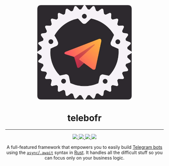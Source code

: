 
<div align="center">
  <img src="ICON.png" width="300"/>
  <h1>telebofr</h1>
  <hr>
  
  <a href="https://docs.rs/telebofr/">
    <img src="https://img.shields.io/badge/docs.rs-link-blue.svg">
  </a>
  <a href="https://travis-ci.com/telebofr/telebofr">
    <img src="https://travis-ci.com/telebofr/telebofr.svg?branch=dev" />
  </a>
  <a href="LICENSE">
    <img src="https://img.shields.io/badge/license-MIT-blue.svg">
  </a>
  <a href="https://crates.io/crates/telebofr">
    <img src="https://img.shields.io/badge/crates.io-v0.1.0-orange.svg">
  </a>
  
  A full-featured framework that empowers you to easily build [Telegram bots](https://telegram.org/blog/bot-revolution) using the [`async`/`.await`](https://rust-lang.github.io/async-book/01_getting_started/01_chapter.html) syntax in [Rust](https://www.rust-lang.org/). It handles all the difficult stuff so you can focus only on your business logic.
</div>
